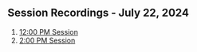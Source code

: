 ## Session Recordings - July 22, 2024
1. [12:00 PM Session](https://screenrec.com/share/VDX9BiW86u)
2. [2:00 PM Session](https://screenrec.com/share/ROHyAKb8Jp)
